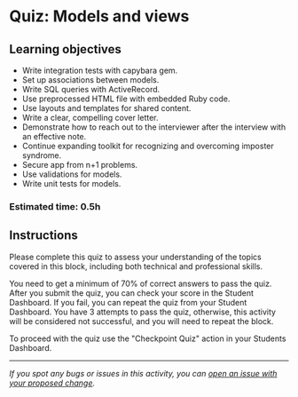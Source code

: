# Quiz: Models and views

## Learning objectives
- Write integration tests with capybara gem.
- Set up associations between models.
- Write SQL queries with ActiveRecord.
- Use preprocessed HTML file with embedded Ruby code.
- Use layouts and templates for shared content.
- Write a clear, compelling cover letter.
- Demonstrate how to reach out to the interviewer after the interview with an effective note.
- Continue expanding toolkit for recognizing and overcoming imposter syndrome.
- Secure app from n+1 problems.
- Use validations for models.
- Write unit tests for models.

### Estimated time: 0.5h

## Instructions

Please complete this quiz to assess your understanding of the topics covered in this block, including both technical and professional skills.

You need to get a minimum of 70% of correct answers to pass the quiz. After you submit the quiz, you can check your score in the Student Dashboard. If you fail, you can repeat the quiz from your Student Dashboard. You have 3 attempts to pass the quiz, otherwise, this activity will be considered not successful, and you will need to repeat the block.

To proceed with the quiz use the "Checkpoint Quiz" action in your Students Dashboard.

------

_If you spot any bugs or issues in this activity, you can [open an issue with your proposed change](https://github.com/microverseinc/curriculum-transversal-skills/blob/main/git-github/articles/open_issue.md)._

